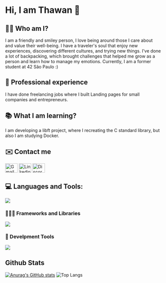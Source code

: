 # Hi, I am Thawan 👋

## 🧑🏽 Who am I?

I am a friendly and smiley person, I love being around those I care about and value their well-being. I have a traveler's soul that enjoy new experiences, discovering different cultures, and trying new things. I've done a lot of backpacking, which brought challenges that helped me grow as a person and learn how to manage my emotions.
Currently, I am a former student at 42 São Paulo :)

## 💼 Professional experience

I have done freelancing jobs where I built Landing pages for small companies and entrepreneurs.

## 📚 What I am learning?

I am developing a libft project, where I recreating the C standard library, but also I am studying Docker.

## ✉️ Contact me

<a href="https://twnpsilva@gmail.com" target="blank"><img align="center" src="https://img.icons8.com/color/344/gmail-new.png" alt="Gmail icon linking to my email" height="30" width="40" /></a>
<a href="https://www.linkedin.com/in/thawansilva/" target="blank"><img align="center" src="https://raw.githubusercontent.com/rahuldkjain/github-profile-readme-generator/master/src/images/icons/Social/linked-in-alt.svg" alt="Linkedin icon linking to my account" height="30" width="40" /></a>
<a href="https://www.discord.com/users/1017894352187555901" target="blank"><img align="center" src="https://raw.githubusercontent.com/rahuldkjain/github-profile-readme-generator/refs/heads/master/src/images/icons/Social/discord.svg" alt="Discord icon linking to my account" height="30" width="40" /></a>

## 💻 Languages and Tools:

  <a href="https://skillicons.dev">
    <img src="https://skillicons.dev/icons?i=c,javascript,py,typescript,html,css,java" />
  </a>

### 👨🏽‍💻 Frameworks and Libraries

  <a href="https://skillicons.dev">
    <img src="https://skillicons.dev/icons?i=react,tailwind,django,flask,firebase,sqlite" />
  </a>

### 🧰 Develpment Tools

  <a href="https://skillicons.dev">
    <img src="https://skillicons.dev/icons?i=vim,linux,vscode,git,github,figma" />
  </a>

## Github Stats

[![Anurag's GitHub stats](https://github-readme-stats.vercel.app/api?username=ThawanSilva&theme=algolia&count_private=true)](https://github.com/anuraghazra/github-readme-stats)
![Top Langs](https://github-readme-stats.vercel.app/api/top-langs/?username=thawansilva&layout=compact&langs_count=7&theme=algolia)
